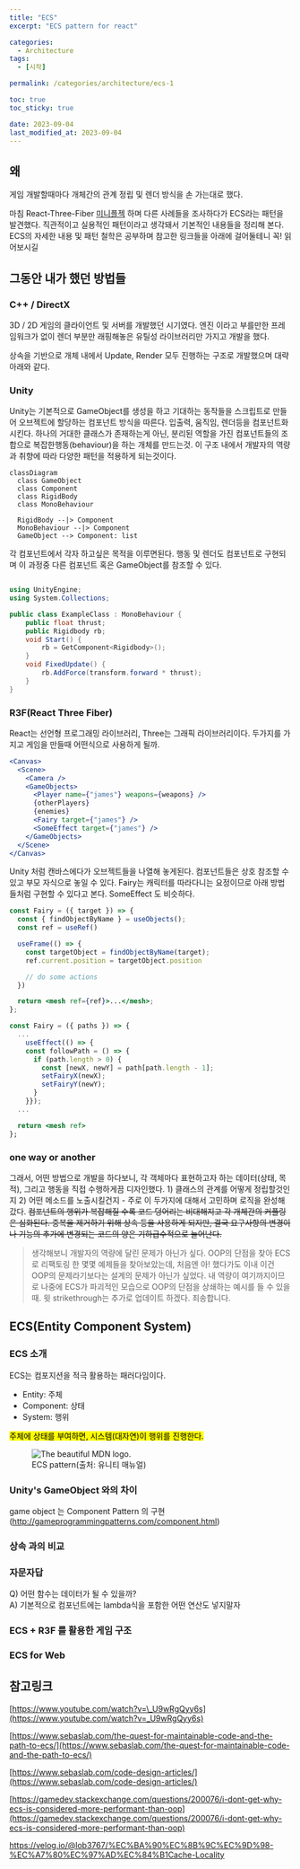 ```yaml
---
title: "ECS"
excerpt: "ECS pattern for react"

categories:
  - Architecture
tags:
  - [시작]

permalink: /categories/architecture/ecs-1

toc: true
toc_sticky: true

date: 2023-09-04
last_modified_at: 2023-09-04
---
```


## 왜

게임 개발할때마다 개체간의 관계 정립 및 렌더 방식을 손 가는대로 했다.

마침 React-Three-Fiber [미니플젝](/demo/jukebox/) 하며 다른 사례들을 조사하다가 ECS라는 패턴을 발견했다. 직관적이고 실용적인 패턴이라고 생각돼서 기본적인 내용들을 정리해 본다. ECS의 자세한 내용 및 패턴 철학은 공부하며 참고한 링크들을 아래에 걸어둘테니 꼭! 읽어보시길

## 그동안 내가 했던 방법들

### C++ / DirectX

3D / 2D 게임의 클라이언트 및 서버를 개발했던 시기였다. 엔진 이라고 부를만한 프레임워크가 없이 렌더 부분만 래핑해놓은 유틸성 라이브러리만 가지고 개발을 했다.

상속을 기반으로 개체 내에서 Update, Render 모두 진행하는 구조로 개발했으며 대략 아래와 같다.

### Unity

Unity는 기본적으로 GameObject를 생성을 하고 기대하는 동작들을 스크립트로 만들어 오브젝트에 할당하는 컴포넌트 방식을 따른다. 입출력, 움직임, 렌더등을 컴포넌트화 시킨다. 하나의 거대한 클래스가 존재하는게 아닌, 분리된 역할을 가진 컴포넌트들의 조합으로 복잡한행동(behaviour)을 하는 개체를 만드는것. 이 구조 내에서 개발자의 역량과 취향에 따라 다양한 패턴을 적용하게 되는것이다.

```mermaid
classDiagram
  class GameObject
  class Component
  class RigidBody
  class MonoBehaviour

  RigidBody --|> Component
  MonoBehaviour --|> Component
  GameObject --> Component: list
```

각 컴포넌트에서 각자 하고싶은 목적을 이루면된다. 행동 및 렌더도 컴포넌트로 구현되며 이 과정중 다른 컴포넌트 혹은 GameObject를 참조할 수 있다.

```c#

using UnityEngine;
using System.Collections;

public class ExampleClass : MonoBehaviour {
    public float thrust;
    public Rigidbody rb;
    void Start() {
        rb = GetComponent<Rigidbody>();
    }
    void FixedUpdate() {
        rb.AddForce(transform.forward * thrust);
    }
}
```

### R3F(React Three Fiber)

React는 선언형 프로그래밍 라이브러리, Three는 그래픽 라이브러리이다. 두가지를 가지고 게임을 만들때 어떤식으로 사용하게 될까.

```jsx
<Canvas>
  <Scene>
    <Camera />
    <GameObjects>
      <Player name={"james"} weapons={weapons} />
      {otherPlayers}
      {enemies}
      <Fairy target={"james"} />
      <SomeEffect target={"james"} />
    </GameObjects>
  </Scene>
</Canvas>
```

Unity 처럼 캔바스에다가 오브젝트들을 나열해 놓게된다. 컴포넌트들은 상호 참조할 수 있고 부모 자식으로 놓일 수 있다. Fairy는 캐릭터를 따라다니는 요정이므로 아래 방법들처럼 구현할 수 있다고 본다. SomeEffect 도 비슷하다.

```jsx
const Fairy = ({ target }) => {
  const { findObjectByName } = useObjects();
  const ref = useRef()

  useFrame(() => {
    const targetObject = findObjectByName(target);
    ref.current.position = targetObject.position

    // do some actions
  })

  return <mesh ref={ref}>...</mesh>;
};

const Fairy = ({ paths }) => {
  ...
    useEffect(() => {
    const followPath = () => {
      if (path.length > 0) {
        const [newX, newY] = path[path.length - 1];
        setFairyX(newX);
        setFairyY(newY);
      }
    }});
  ...

  return <mesh ref>
};

```

### one way or another

그래서, 어떤 방법으로 개발을 하다보니, 각 객체마다 표현하고자 하는 데이터(상태, 목적), 그리고 행동을 직접 수행하게끔 디자인했다. 1) 클래스의 관계를 어떻게 정립할것인지 2) 어떤 메소드를 노출시킬건지 - 주로 이 두가지에 대해서 고민하며 로직을 완성해갔다. ~~컴포넌트의 행위가 복잡해질 수록 코드 덩어리는 비대해지고 각 개체간의 커플링은 심화된다. 중복을 제거하기 위해 상속 등을 사용하게 되지만, 결국 요구사항의 변경이나 기능의 추가에 변경되는 코드의 양은 기하급수적으로 늘어난다.~~

> 생각해보니 개발자의 역량에 달린 문제가 아닌가 싶다. OOP의 단점을 찾아 ECS로 리팩토링 한 몇몇 예제들을 찾아보았는데, 처음엔 아! 했다가도 이내 이건 OOP의 문제라기보다는 설계의 문제가 아닌가 싶었다. 내 역량이 여기까지이므로 나중에 ECS가 파괴적인 모습으로 OOP의 단점을 상쇄하는 예시를 들 수 있을때. 윗 strikethrough는 추가로 업데이트 하겠다. 죄송합니다.

## ECS(Entity Component System)

### ECS 소개

ECS는 컴포지션을 적극 활용하는 패러다임이다.

- Entity: 주체
- Component: 상태
- System: 행위

<mark>주체에 상태를 부여하면, 시스템(대자연)이 행위를 진행한다.</mark>

<figure>
  <img
  src="https://docs.unity3d.com/Packages/com.unity.entities@0.50/manual/images/ECSBlockDiagram.png"
  alt="The beautiful MDN logo.">
  <figcaption>ECS pattern(출처: 유니티 매뉴얼)</figcaption>
</figure>

### Unity's GameObject 와의 차이

game object 는 Component Pattern 의 구현(http://gameprogrammingpatterns.com/component.html)

### 상속 과의 비교

### 자문자답

Q) 어떤 함수는 데이터가 될 수 있을까?  
A) 기본적으로 컴포넌트에는 lambda식을 포함한 어떤 연산도 넣지말자

### ECS + R3F 를 활용한 게임 구조

### ECS for Web

## 참고링크

[https://www.youtube.com/watch?v=\_U9wRgQyy6s](https://www.youtube.com/watch?v=_U9wRgQyy6s)

[https://www.sebaslab.com/the-quest-for-maintainable-code-and-the-path-to-ecs/](https://www.sebaslab.com/the-quest-for-maintainable-code-and-the-path-to-ecs/)

[https://www.sebaslab.com/code-design-articles/](https://www.sebaslab.com/code-design-articles/)

[https://gamedev.stackexchange.com/questions/200076/i-dont-get-why-ecs-is-considered-more-performant-than-oop](https://gamedev.stackexchange.com/questions/200076/i-dont-get-why-ecs-is-considered-more-performant-than-oop)

https://velog.io/@lob3767/%EC%BA%90%EC%8B%9C%EC%9D%98-%EC%A7%80%EC%97%AD%EC%84%B1Cache-Locality
